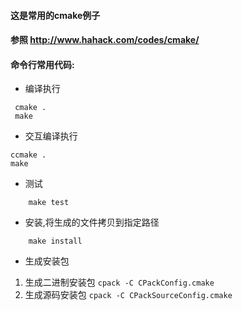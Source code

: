 #### 这是常用的cmake例子

#### 参照 http://www.hahack.com/codes/cmake/

#### 命令行常用代码:
* 编译执行
```
 cmake .
 make
 ```
* 交互编译执行
```
ccmake .
make
```
* 测试
```
    make test
 ```
* 安装,将生成的文件拷贝到指定路径
```
    make install
 ```
* 生成安装包
1. 生成二进制安装包
`cpack -C CPackConfig.cmake`
2. 生成源码安装包
`cpack -C CPackSourceConfig.cmake`
